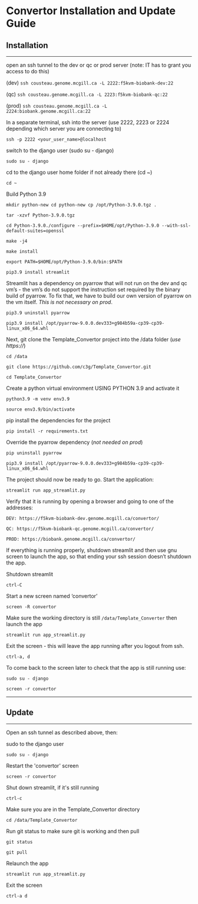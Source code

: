 # Convertor Installation and Update Guide


## Installation
___
open an ssh tunnel to the dev or qc or prod server (note: IT has to grant you access to do this)

(dev)
`ssh cousteau.genome.mcgill.ca -L 2222:f5kvm-biobank-dev:22 `

(qc)
`ssh cousteau.genome.mcgill.ca -L 2223:f5kvm-biobank-qc:22`

(prod)
`ssh cousteau.genome.mcgill.ca -L 2224:biobank.genome.mcgill.ca:22`

In a separate terminal, ssh into the server (use 2222, 2223 or 2224 depending which server you are connecting to)

`ssh -p 2222 <your_user_name>@localhost`

switch to the django user (sudo su - django)

`sudo su - django`

cd to the django user home folder if not already there (cd ~)

`cd ~`

Build Python 3.9

`mkdir python-new cd python-new cp /opt/Python-3.9.0.tgz .`

`tar -xzvf Python-3.9.0.tgz `

`cd Python-3.9.0./configure --prefix=$HOME/opt/Python-3.9.0 --with-ssl-default-suites=openssl`

`make -j4 `

`make install`

`export PATH=$HOME/opt/Python-3.9.0/bin:$PATH` 

`pip3.9 install streamlit` 

Streamlit has a dependency on pyarrow that will not run on the dev and qc vm’s - the vm’s do not support the instruction set required by the binary build of pyarrow. To fix that, we have to build our own version of pyarrow on the vm itself. *This is not necessary on prod*.

`pip3.9 uninstall pyarrow `

`pip3.9 install /opt/pyarrow-9.0.0.dev333+g984b59a-cp39-cp39-linux_x86_64.whl` 

Next, git clone the Template_Convertor project into the /data folder (*use https://*)

`cd /data`

`git clone https://github.com/c3g/Template_Convertor.git`

`cd Template_Convertor`

Create a python virtual environment USING PYTHON 3.9 and activate it

`python3.9 -m venv env3.9`

`source env3.9/bin/activate`

pip install the dependencies for the project

`pip install -r requirements.txt`

Override the pyarrow dependency (*not needed on prod*)

`pip uninstall pyarrow`

`pip3.9 install /opt/pyarrow-9.0.0.dev333+g984b59a-cp39-cp39-linux_x86_64.whl` 

The project should now be ready to go. Start the application:

`streamlit run app_streamlit.py`

Verify that it is running by opening a browser and going to one of the addresses:

`DEV: https://f5kvm-biobank-dev.genome.mcgill.ca/convertor/`

`QC: https://f5kvm-biobank-qc.genome.mcgill.ca/convertor/`

`PROD: https://biobank.genome.mcgill.ca/convertor/`
 
If everything is running properly, shutdown streamlit and then  use gnu screen to launch the app, so that ending your ssh session doesn’t shutdown the app.

Shutdown streamlit

`ctrl-C`

Start a new screen named ‘convertor’

`screen -R convertor`

Make sure the working directory is still `/data/Template_Converter` then launch the app

`streamlit run app_streamlit.py`

Exit the screen - this will leave the app running after you logout from ssh.

`ctrl-a, d`

To come back to the screen later to check that the app is still running use:

`sudo su - django`

`screen -r convertor`

---
## Update
___

Open an ssh tunnel as described above, then:

sudo to the django user

`sudo su - django`

Restart the 'convertor' screen

`screen -r convertor`

Shut down streamlit, if it's still running

`ctrl-c`

Make sure you are in the Template_Convertor directory

`cd /data/Template_Convertor`

Run git status to make sure git is working and then pull

`git status`

`git pull`

Relaunch the app

`streamlit run app_streamlit.py`

Exit the screen

`ctrl-a d`





